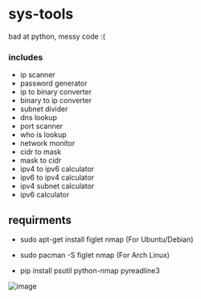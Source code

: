 # sys-tools

bad at python, messy code :(

### includes
- ip scanner
- password generator
- ip to binary converter
- binary to ip converter
- subnet divider
- dns lookup
- port scanner
- who is lookup
- network monitor
- cidr to mask
- mask to cidr
- ipv4 to ipv6 calculator
- ipv6 to ipv4 calculator
- ipv4 subnet calculator
- ipv6 calculator

## requirments

- sudo apt-get install figlet nmap     (For Ubuntu/Debian)
- sudo pacman -S figlet nmap           (For Arch Linux)

- pip install psutil python-nmap pyreadline3


![image](https://github.com/user-attachments/assets/70aa1f88-bba3-449b-81d3-3a85d51daffc)
